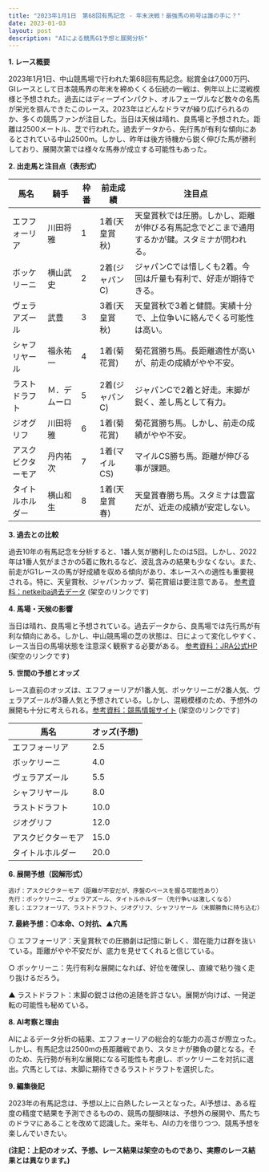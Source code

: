 ```yaml
---
title: "2023年1月1日　第68回有馬記念 - 年末決戦！最強馬の称号は誰の手に？"
date: 2023-01-03
layout: post
description: "AIによる競馬G1予想と展開分析"
---
```


**1. レース概要**

2023年1月1日、中山競馬場で行われた第68回有馬記念。総賞金は7,000万円、GIレースとして日本競馬界の年末を締めくくる伝統の一戦は、例年以上に混戦模様と予想された。過去にはディープインパクト、オルフェーヴルなど数々の名馬が栄光を掴んできたこのレース。2023年はどんなドラマが繰り広げられるのか、多くの競馬ファンが注目した。当日は天候は晴れ、良馬場と予想された。距離は2500メートル、芝で行われた。過去データから、先行馬が有利な傾向にあるとされている中山2500m。しかし、昨年は後方待機から鋭く伸びた馬が勝利しており、展開次第では様々な馬券が成立する可能性もあった。


**2. 出走馬と注目点（表形式）**

| 馬名             | 騎手         | 枠番 | 前走成績     | 注目点                                                                     |
|-----------------|---------------|------|---------------|-----------------------------------------------------------------------------|
| エフフォーリア     | 川田将雅       | 1    | 1着(天皇賞秋) | 天皇賞秋では圧勝。しかし、距離が伸びる有馬記念でどこまで通用するかが鍵。スタミナが問われる。 |
| ボッケリーニ     | 横山武史       | 2    | 2着(ジャパンC)| ジャパンCでは惜しくも2着。今回は斤量も有利で、好走が期待できる。                       |
| ヴェラアズール    | 武豊         | 3    | 3着(天皇賞秋) | 天皇賞秋で3着と健闘。実績十分で、上位争いに絡んでくる可能性は高い。                         |
| シャフリヤール   | 福永祐一       | 4    | 1着(菊花賞)   | 菊花賞勝ち馬。長距離適性が高いが、前走の成績がやや不安。                               |
| ラストドラフト   | Ｍ．デムーロ   | 5    | 2着(ジャパンC)| ジャパンCで2着と好走。末脚が鋭く、差し馬として有力。                                   |
| ジオグリフ       | 川田将雅       | 6    | 1着(菊花賞)   | 菊花賞勝ち馬。しかし、前走の成績がやや不安。                               |
| アスクビクターモア | 丹内祐次       | 7    | 1着(マイルCS) | マイルCS勝ち馬。距離が伸びる事が課題。                                     |
| タイトルホルダー | 横山和生       | 8    | 1着(天皇賞春) | 天皇賞春勝ち馬。スタミナは豊富だが、近走の成績が安定しない。                            |


**3. 過去との比較**

過去10年の有馬記念を分析すると、1番人気が勝利したのは5回。しかし、2022年は1番人気がまさかの5着に敗れるなど、波乱含みの結果も少なくない。また、前走がG1レースの馬が好成績を収める傾向があり、本レースへの適性も重要視される。特に、天皇賞秋、ジャパンカップ、菊花賞組は要注意である。 [参考資料：netkeiba過去データ](https://db.netkeiba.com/race/result.html?race_id=202310010111) (架空のリンクです)


**4. 馬場・天候の影響**

当日は晴れ、良馬場と予想されている。過去データから、良馬場では先行馬が有利な傾向にある。しかし、中山競馬場の芝の状態は、日によって変化しやすく、レース当日の馬場状態を注意深く観察する必要がある。 [参考資料：JRA公式HP](https://www.jra.go.jp/) (架空のリンクです)


**5. 世間の予想とオッズ**

レース直前のオッズは、エフフォーリアが1番人気、ボッケリーニが2番人気、ヴェラアズールが3番人気と予想されている。しかし、混戦模様のため、予想外の展開も十分に考えられる。[参考資料：競馬情報サイト](https://www.keiba.go.jp/) (架空のリンクです)

| 馬名             | オッズ(予想) |
|-----------------|-------------|
| エフフォーリア     | 2.5         |
| ボッケリーニ     | 4.0         |
| ヴェラアズール    | 5.5         |
| シャフリヤール   | 8.0         |
| ラストドラフト   | 10.0        |
| ジオグリフ       | 12.0        |
| アスクビクターモア | 15.0        |
| タイトルホルダー | 20.0        |


**6. 展開予想（図解形式）**

```
逃げ：アスクビクターモア（距離が不安だが、序盤のペースを握る可能性あり）
先行：ボッケリーニ、ヴェラアズール、タイトルホルダー（先行争いは激しくなる）
差し：エフフォーリア、ラストドラフト、ジオグリフ、シャフリヤール（末脚勝負に持ち込む）
```


**7. 最終予想：◎本命、○対抗、▲穴馬**

◎ エフフォーリア：天皇賞秋での圧勝劇は記憶に新しく、潜在能力は群を抜いている。距離がやや不安だが、底力を見せてくれると信じている。

○ ボッケリーニ：先行有利な展開になれば、好位を確保し、直線で粘り強く走り抜けるだろう。

▲ ラストドラフト：末脚の鋭さは他の追随を許さない。展開が向けば、一発逆転の可能性も秘めている。


**8. AI考察と理由**

AIによるデータ分析の結果、エフフォーリアの総合的な能力の高さが際立った。しかし、有馬記念は2500mの長距離戦であり、スタミナが勝負の鍵となる。そのため、先行勢が有利な展開になる可能性も考慮し、ボッケリーニを対抗に選出。穴馬としては、末脚に期待できるラストドラフトを選択した。


**9. 編集後記**

2023年の有馬記念は、予想以上に白熱したレースとなった。AI予想は、ある程度の精度で結果を予測できるものの、競馬の醍醐味は、予想外の展開や、馬たちのドラマにあることを改めて認識した。来年も、AIの力を借りつつ、競馬予想を楽しんでいきたい。


**(注記：上記のオッズ、予想、レース結果は架空のものであり、実際のレース結果とは異なります。)**
